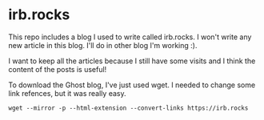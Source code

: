# irb.rocks

This repo includes a blog I used to write called irb.rocks. I won't write any new article in this blog. I'll do in other blog I'm working :).

I want to keep all the articles because I still have some visits and I think the content of the posts is useful!

To download the Ghost blog, I've just used wget. I needed to change some link refences, but it was really easy.

```
wget --mirror -p --html-extension --convert-links https://irb.rocks
```
